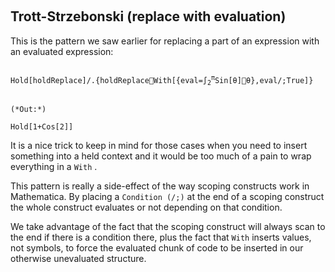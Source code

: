 <a id="trottstrzebonski-replace-with-evaluation" style="width:0;height:0;margin:0;padding:0;">&zwnj;</a>

## Trott-Strzebonski (replace with evaluation)

This is the pattern we saw earlier for replacing a part of an expression with an evaluated expression:

<pre >
<code>
Hold[holdReplace]/.{holdReplaceWith[{eval=∫<sub>2</sub><sup>π</sup>Sin[θ]θ},eval/;True]}
</code>
</pre>

	(*Out:*)
	
	Hold[1+Cos[2]]

It is a nice trick to keep in mind for those cases when you need to insert something into a held context and it would be too much of a pain to wrap everything in a  ```With``` .

This pattern is really a side-effect of the way scoping constructs work in Mathematica. By placing a  ```Condition (/;)```  at the end of a scoping construct the whole construct evaluates or not depending on that condition.

We take advantage of the fact that the scoping construct will always scan to the end if there is a condition there, plus the fact that  ```With```  inserts values, not symbols, to force the evaluated chunk of code to be inserted in our otherwise unevaluated structure.